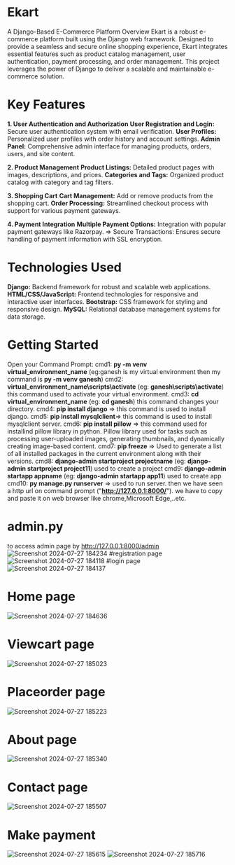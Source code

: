 # Ekart
A Django-Based E-Commerce Platform Overview Ekart is a robust e-commerce platform built using the Django web framework. Designed to provide a seamless and secure online shopping experience, Ekart integrates essential features such as product catalog management, user authentication, payment processing, and order management. This project leverages the power of Django to deliver a scalable and maintainable e-commerce solution.

# Key Features 
**1. User Authentication and Authorization** 
**User Registration and Login:** Secure user authentication system with email verification. 
**User Profiles:** Personalized user profiles with order history and account settings. 
**Admin Panel:** Comprehensive admin interface for managing products, orders, users, and site content.

**2. Product Management**
**Product Listings:** Detailed product pages with images, descriptions, and prices. 
**Categories and Tags:** Organized product catalog with category and tag filters.

**3. Shopping Cart**
**Cart Management:** Add or remove products from the shopping cart. 
**Order Processing:** Streamlined checkout process with support for various payment gateways.

**4. Payment Integration**
**Multiple Payment Options:** Integration with popular payment gateways like Razorpay. => Secure Transactions: Ensures secure handling of payment information with SSL encryption.

# Technologies Used 
**Django:** Backend framework for robust and scalable web applications.
**HTML/CSS/JavaScript:** Frontend technologies for responsive and interactive user interfaces.
**Bootstrap:** CSS framework for styling and responsive design.
**MySQL:** Relational database management systems for data storage.

# Getting Started

Open your Command Prompt: 
cmd1: **py -m venv virtual_environment_name** (eg:ganesh is my virtual environment then my command is **py -m venv ganesh**) 
cmd2: **virtual_environment_name\scripts\activate** (eg: **ganesh\scripts\activate**) this command used to activate your virtual environment. 
cmd3: **cd virtual_environment_name** (eg: **cd ganesh**) this command changes your directory. 
cmd4: **pip install django** => this command is used to install django. 
cmd5: **pip install mysqlclient**=> this command is used to install mysqlclient server. 
cmd6: **pip install pillow** => this command used for installind pillow library in python. Pillow library used for tasks such as processing user-uploaded images, generating thumbnails, and dynamically creating image-based content. 
cmd7: **pip freeze** => Used to generate a list of all installed packages in the current environment along with their versions. 
cmd8: **django-admin startproject projectname** (eg: **django-admin startproject project11**) used to create a project 
cmd9: **django-admin startapp appname** (eg: **django-admin startapp app11**) used to create app 
cmd10: **py manage.py runserver** => used to run server. then we have seen a http url on command prompt ("**http://127.0.0.1:8000/**"). we have to copy and paste it on web browser like chrome,Microsoft Edge,..etc.

# admin.py
to access admin page by http://127.0.0.1:8000/admin 
![Screenshot 2024-07-27 184234](https://github.com/user-attachments/assets/5802794e-ff99-4ba9-9bac-430ecd31a195)
#registration page
![Screenshot 2024-07-27 184118](https://github.com/user-attachments/assets/7dd2241c-e892-4f1f-943d-dcdec668a597)
#login page
![Screenshot 2024-07-27 184137](https://github.com/user-attachments/assets/adfdc87b-144f-4a46-9a61-0cbb5b560637)
# Home page
![Screenshot 2024-07-27 184636](https://github.com/user-attachments/assets/31fc8b2b-299f-45e7-9f3f-8ea989d6967b)
# Viewcart page
![Screenshot 2024-07-27 185023](https://github.com/user-attachments/assets/76faa75d-feec-4db9-b463-5a7038a70ea1)
# Placeorder page
![Screenshot 2024-07-27 185223](https://github.com/user-attachments/assets/7fe9e588-1bf8-4e0a-9a88-b5c7a3360ca3)
# About page
![Screenshot 2024-07-27 185340](https://github.com/user-attachments/assets/687f3776-b728-49eb-bb6b-cd0f5323f709)
# Contact page
![Screenshot 2024-07-27 185507](https://github.com/user-attachments/assets/7e36e63f-a84a-47b1-9c81-22bf4cb13ad3)
# Make payment
![Screenshot 2024-07-27 185615](https://github.com/user-attachments/assets/dcb29b0a-133d-4161-88be-3808eefb295f)
![Screenshot 2024-07-27 185716](https://github.com/user-attachments/assets/3e116bd1-eb1a-4290-b47a-505f809268bb)









